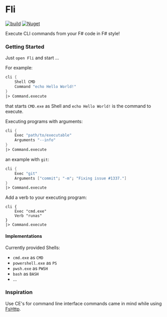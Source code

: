 # Fli
[![build](https://github.com/CaptnCodr/Fli/actions/workflows/build.yml/badge.svg)](https://github.com/CaptnCodr/Fli/actions/workflows/build.yml)
[![Nuget](https://img.shields.io/nuget/v/fli?color=33cc56)](https://www.nuget.org/packages/Fli/)

Execute CLI commands from your F# code in F# style!

### Getting Started
Just `open Fli` and start ...

For example:
```fsharp
cli {
    Shell CMD
    Command "echo Hello World!"
}
|> Command.execute
```
that starts `CMD.exe` as Shell and `echo Hello World!` is the command to execute.

Executing programs with arguments:
```fsharp
cli {
    Exec "path/to/executable"
    Arguments "--info"
}
|> Command.execute
```

an example with `git`:
```fsharp
cli {
    Exec "git"
    Arguments ["commit"; "-m"; "Fixing issue #1337."]
}
|> Command.execute
```

Add a verb to your executing program:
```
cli {
    Exec "cmd.exe"
    Verb "runas"
}
|> Command.execute
```

#### Implementations

Currently provided Shells:
- `cmd.exe` as `CMD`
- `powershell.exe` as `PS`
- `pwsh.exe` as `PWSH`
- `bash` as `BASH`
- ...

### Inspiration
Use CE's for command line interface commands came in mind while using [FsHttp](https://github.com/fsprojects/FsHttp).